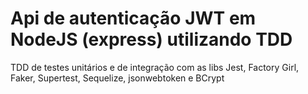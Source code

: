 # Api de autenticação JWT em NodeJS (express) utilizando TDD
TDD de testes unitários e de integração com as libs Jest, Factory Girl, Faker, Supertest, Sequelize, jsonwebtoken e BCrypt
